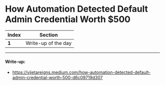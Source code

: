 # How Automation Detected Default Admin Credential Worth $500

Index | Section
--- | ---
**1** | Write-up of the day

___


#### Write-up: 

* https://vijetareigns.medium.com/how-automation-detected-default-admin-credential-worth-500-d6c09719d307
